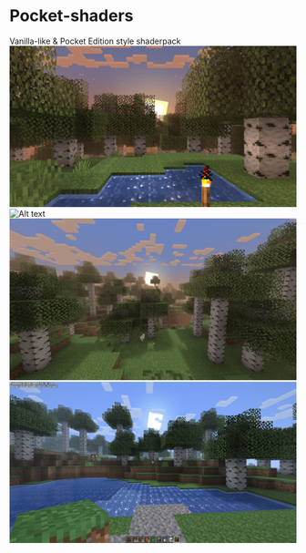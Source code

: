 # Pocket-shaders
 Vanilla-like & Pocket Edition style shaderpack
![Smooth Lighting Off](/screens/1.png?raw=true "Smooth Lighting Off")
![Alt text](/screens/2.png?raw=true "Optional Title")
![Alt text](/screens/3.png?raw=true "Optional Title")
![Alt text](/screens/5.png?raw=true "Optional Title")
